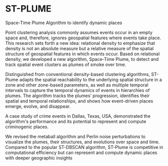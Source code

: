# ST-PLUME
Space-Time Plume Algorithm to identify dynamic places

Point clustering analysis commonly assumes events occur in an empty space and, therefore, ignores geospatial features where events take place.
This research sets forth a new idea: relational density to emphasize that density is not an absolute measure but a relative measure of the spatial structure of geospatial features in which events occur.
Based on relational density, we developed a new algorithm, Space-Time Plume, to detect and track spatial event clusters as plumes of smoke over time. 

Distinguished from conventional density-based clustering algorithms, ST-Plume adapts the spatial reachability to the underlying spatial structure in a zone and other zone-based parameters, as well as multiple temporal intervals to capture the temporal dynamics of events in hierarchies of plumes.
The algorithm tracks the plumes’ progression, identifies their spatial and temporal relationships, and shows how event-driven places emerge, evolve, and disappear.

A case study of crime events in Dallas, Texas, USA, demonstrated the algorithm's performance and its potential to represent and compute criminogenic places.

We revised the metaball algorithm and Perlin noise perturbations to visualize the plumes, their structures, and evolutions over space and time. 
Compared to the popular ST-DBSCAN algorithm, ST-Plume is competitive in computational efficiency but can represent and compute dynamic places with deeper geographic insights
